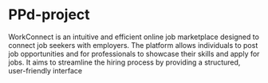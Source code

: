 # PPd-project
WorkConnect is an intuitive and efficient online job marketplace designed to connect job seekers with employers. The platform allows individuals to post job opportunities and for professionals to showcase their skills and apply for jobs. It aims to streamline the hiring process by providing a structured, user-friendly interface
